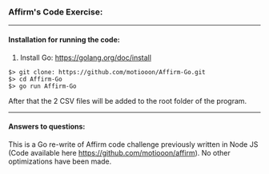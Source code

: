 ### Affirm's Code Exercise:

---

#### Installation for running the code:

1. Install Go: https://golang.org/doc/install


```
$> git clone: https://github.com/motiooon/Affirm-Go.git
$> cd Affirm-Go
$> go run Affirm-Go
```

After that the 2 CSV files will be added to the root folder of the program.

----

#### Answers to questions:

This is a Go re-write of Affirm code challenge previously written in Node JS (Code available here https://github.com/motiooon/affirm). No other optimizations have been made.  